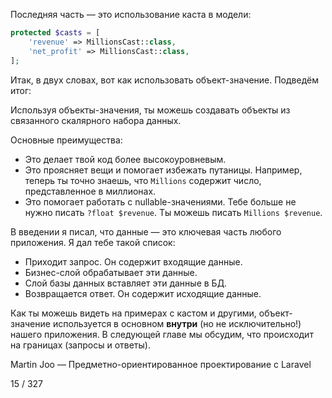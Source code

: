 Последняя часть — это использование каста в модели:

```php
protected $casts = [
    'revenue' => MillionsCast::class,
    'net_profit' => MillionsCast::class,
];
```

Итак, в двух словах, вот как использовать объект-значение. Подведём итог:

Используя объекты-значения, ты можешь создавать объекты из связанного скалярного набора данных.

Основные преимущества:

* Это делает твой код более высокоуровневым.
* Это проясняет вещи и помогает избежать путаницы. Например, теперь ты точно знаешь, что `Millions` содержит число, представленное в миллионах.
* Это помогает работать с nullable-значениями. Тебе больше не нужно писать `?float $revenue`. Ты можешь писать `Millions $revenue`.

В введении я писал, что данные — это ключевая часть любого приложения. Я дал тебе такой список:

* Приходит запрос. Он содержит входящие данные.
* Бизнес-слой обрабатывает эти данные.
* Слой базы данных вставляет эти данные в БД.
* Возвращается ответ. Он содержит исходящие данные.

Как ты можешь видеть на примерах с кастом и другими, объект-значение используется в основном **внутри** (но не исключительно!) нашего приложения. В следующей главе мы обсудим, что происходит на границах (запросы и ответы).

Martin Joo — Предметно-ориентированное проектирование с Laravel

15 / 327
